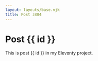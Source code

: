 ```yaml
---
layout: layouts/base.njk
title: Post 3804
---
```


# Post {{ id }}

This is post {{ id }} in my Eleventy project.
